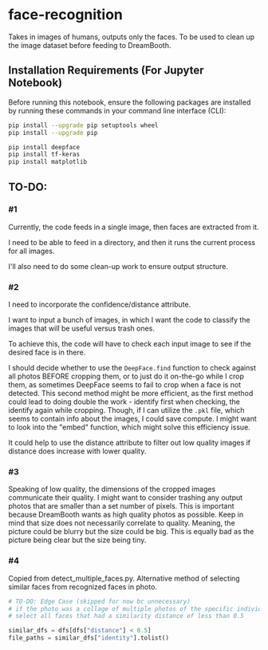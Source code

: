# face-recognition

Takes in images of humans, outputs only the faces.
To be used to clean up the image dataset before feeding to DreamBooth.

## Installation Requirements (For Jupyter Notebook)

Before running this notebook, ensure the following packages are installed by running these commands in your command line interface (CLI):

```bash
pip install --upgrade pip setuptools wheel
pip install --upgrade pip

pip install deepface
pip install tf-keras
pip install matplotlib
```

## TO-DO:

### #1

Currently, the code feeds in a single image, then faces are extracted from it.

I need to be able to feed in a directory, and then it runs the current process for all images.

I'll also need to do some clean-up work to ensure output structure.

### #2

I need to incorporate the confidence/distance attribute.

I want to input a bunch of images, in which I want the code to classify the images that will be useful versus trash ones.

To achieve this, the code will have to check each input image to see if the desired face is in there.

I should decide whether to use the `DeepFace.find` function to check against all photos BEFORE cropping them, or to just do it on-the-go while I crop them, as sometimes DeepFace seems to fail to crop when a face is not detected. This second method might be more efficient, as the first method could lead to doing double the work - identify first when checking, the identify again while cropping. Though, if I can utilize the `.pkl` file, which seems to contain info about the images, I could save compute. I might want to look into the "embed" function, which might solve this efficiency issue.

It could help to use the distance attribute to filter out low quality images if distance does increase with lower quality.

### #3

Speaking of low quality, the dimensions of the cropped images communicate their quality. I might want to consider trashing any output photos that are smaller than a set number of pixels. This is important because DreamBooth wants as high quality photos as possible. Keep in mind that size does not necessarily correlate to quality. Meaning, the picture could be blurry but the size could be big. This is equally bad as the picture being clear but the size being tiny.

### #4

Copied from detect_multiple_faces.py.
Alternative method of selecting similar faces from recognized faces in photo.

```python
# TO-DO: Edge Case (skipped for now bc unnecessary)
# if the photo was a collage of multiple photos of the specific individual
# select all faces that had a similarity distance of less than 0.5

similar_dfs = dfs[dfs["distance"] < 0.5]
file_paths = similar_dfs["identity"].tolist()
```
